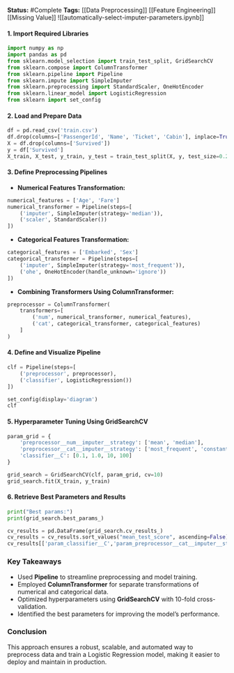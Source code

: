 **Status:**  #Complete 
**Tags:**   [[Data Preprocessing]]  [[Feature Engineering]]  [[Missing Value]]
![[automatically-select-imputer-parameters.ipynb]]
#### 1. Import Required Libraries

```python
import numpy as np
import pandas as pd
from sklearn.model_selection import train_test_split, GridSearchCV
from sklearn.compose import ColumnTransformer
from sklearn.pipeline import Pipeline
from sklearn.impute import SimpleImputer
from sklearn.preprocessing import StandardScaler, OneHotEncoder
from sklearn.linear_model import LogisticRegression
from sklearn import set_config
```

#### 2. Load and Prepare Data

```python
df = pd.read_csv('train.csv')
df.drop(columns=['PassengerId', 'Name', 'Ticket', 'Cabin'], inplace=True)
X = df.drop(columns=['Survived'])
y = df['Survived']
X_train, X_test, y_train, y_test = train_test_split(X, y, test_size=0.2, random_state=2)
```

#### 3. Define Preprocessing Pipelines

- **Numerical Features Transformation:**

```python
numerical_features = ['Age', 'Fare']
numerical_transformer = Pipeline(steps=[
    ('imputer', SimpleImputer(strategy='median')),
    ('scaler', StandardScaler())
])
```

- **Categorical Features Transformation:**

```python
categorical_features = ['Embarked', 'Sex']
categorical_transformer = Pipeline(steps=[
    ('imputer', SimpleImputer(strategy='most_frequent')),
    ('ohe', OneHotEncoder(handle_unknown='ignore'))
])
```

- **Combining Transformers Using ColumnTransformer:**

```python
preprocessor = ColumnTransformer(
    transformers=[
        ('num', numerical_transformer, numerical_features),
        ('cat', categorical_transformer, categorical_features)
    ]
)
```

#### 4. Define and Visualize Pipeline

```python
clf = Pipeline(steps=[
    ('preprocessor', preprocessor),
    ('classifier', LogisticRegression())
])

set_config(display='diagram')
clf
```

#### 5. Hyperparameter Tuning Using GridSearchCV

```python
param_grid = {
    'preprocessor__num__imputer__strategy': ['mean', 'median'],
    'preprocessor__cat__imputer__strategy': ['most_frequent', 'constant'],
    'classifier__C': [0.1, 1.0, 10, 100]
}

grid_search = GridSearchCV(clf, param_grid, cv=10)
grid_search.fit(X_train, y_train)
```

#### 6. Retrieve Best Parameters and Results

```python
print("Best params:")
print(grid_search.best_params_)

cv_results = pd.DataFrame(grid_search.cv_results_)
cv_results = cv_results.sort_values("mean_test_score", ascending=False)
cv_results[['param_classifier__C','param_preprocessor__cat__imputer__strategy','param_preprocessor__num__imputer__strategy','mean_test_score']]
```

### Key Takeaways

- Used **Pipeline** to streamline preprocessing and model training.
- Employed **ColumnTransformer** for separate transformations of numerical and categorical data.
- Optimized hyperparameters using **GridSearchCV** with 10-fold cross-validation.
- Identified the best parameters for improving the model’s performance.

### Conclusion

This approach ensures a robust, scalable, and automated way to preprocess data and train a Logistic Regression model, making it easier to deploy and maintain in production.